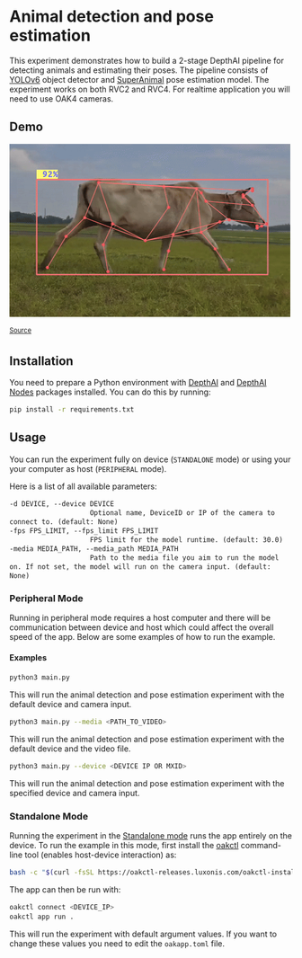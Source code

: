 # Animal detection and pose estimation

This experiment demonstrates how to build a 2-stage DepthAI pipeline for detecting animals and estimating their poses. The pipeline consists of [YOLOv6](https://hub.luxonis.com/ai/models/face58c4-45ab-42a0-bafc-19f9fee8a034?view=page) object detector and [SuperAnimal](https://hub.luxonis.com/ai/models/894cf1a2-23fb-4c96-8944-a0d1be38a7c7?view=page) pose estimation model. The experiment works on both RVC2 and RVC4. For realtime application you will need to use OAK4 cameras.

## Demo

[![Animal detection and pose estimation](media/cow-walking.gif)](media/cow-walking.gif)

<sup>[Source](https://www.youtube.com/shorts/LGof_auMHuc)</sup>

## Installation

You need to prepare a Python environment with [DepthAI](https://pypi.org/project/depthai/) and [DepthAI Nodes](https://pypi.org/project/depthai-nodes/) packages installed. You can do this by running:

```bash
pip install -r requirements.txt
```

## Usage

You can run the experiment fully on device (`STANDALONE` mode) or using your your computer as host (`PERIPHERAL` mode).

Here is a list of all available parameters:

```
-d DEVICE, --device DEVICE
                    Optional name, DeviceID or IP of the camera to connect to. (default: None)
-fps FPS_LIMIT, --fps_limit FPS_LIMIT
                    FPS limit for the model runtime. (default: 30.0)
-media MEDIA_PATH, --media_path MEDIA_PATH
                    Path to the media file you aim to run the model on. If not set, the model will run on the camera input. (default: None)
```

### Peripheral Mode

Running in peripheral mode requires a host computer and there will be communication between device and host which could affect the overall speed of the app. Below are some examples of how to run the example.

#### Examples

```bash
python3 main.py
```

This will run the animal detection and pose estimation experiment with the default device and camera input.

```bash
python3 main.py --media <PATH_TO_VIDEO>
```

This will run the animal detection and pose estimation experiment with the default device and the video file.

```bash
python3 main.py --device <DEVICE IP OR MXID>
```

This will run the animal detection and pose estimation experiment with the specified device and camera input.

### Standalone Mode

Running the experiment in the [Standalone mode](https://rvc4.docs.luxonis.com/software/depthai/standalone/) runs the app entirely on the device.
To run the example in this mode, first install the [oakctl](https://rvc4.docs.luxonis.com/software/tools/oakctl/) command-line tool (enables host-device interaction) as:

```bash
bash -c "$(curl -fsSL https://oakctl-releases.luxonis.com/oakctl-installer.sh)"
```

The app can then be run with:

```bash
oakctl connect <DEVICE_IP>
oakctl app run .
```

This will run the experiment with default argument values. If you want to change these values you need to edit the `oakapp.toml` file.
